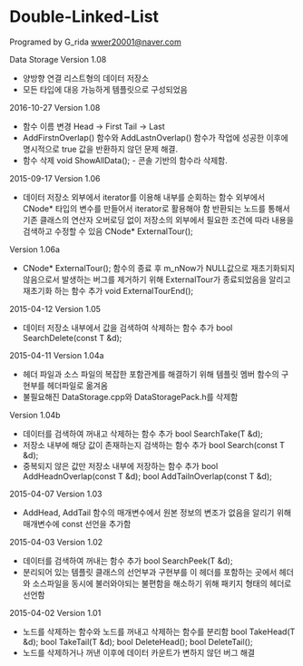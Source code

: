 # Double-Linked-List

Programed by G_rida
wwer20001@naver.com

Data Storage
Version 1.08
- 양방향 연결 리스트형의 데이터 저장소
- 모든 타입에 대응 가능하게 템플릿으로 구성되었음

2016-10-27  Version 1.08
- 함수 이름 변경 
Head -> First
Tail -> Last
- AddFirstnOverlap() 함수와 AddLastnOverlap() 함수가 작업에 성공한
이후에 명시적으로 true 값을 반환하지 않던 문제 해결.
- 함수 삭제
void ShowAllData(); - 콘솔 기반의 함수라 삭제함.

2015-09-17  Version 1.06
- 데이터 저장소 외부에서 iterator를 이용해 내부를 순회하는 함수
외부에서 CNode<T>* 타입의 변수를 만들어서 iterator로 활용해야 함
반환되는 노드를 통해서 기존 클래스의 연산자 오버로딩 없이 저장소의
외부에서 필요한 조건에 따라 내용을 검색하고 수정할 수 있음
CNode<T>* ExternalTour();

Version 1.06a
- CNode<T>* ExternalTour(); 함수의 종료 후 m_nNow가 NULL값으로
재초기화되지 않음으로서 발생하는 버그를 제거하기 위해 ExternalTour가
종료되었음을 알리고 재초기화 하는 함수 추가
void ExternalTourEnd();

2015-04-12  Version 1.05
- 데이터 저장소 내부에서 값을 검색하여 삭제하는 함수 추가
bool SearchDelete(const T &d);

2015-04-11  Version 1.04a
- 헤더 파일과 소스 파일의 복잡한 포함관계를 해결하기 위해 템플릿 멤버
함수의 구현부를 헤더파일로 옮겨옴
- 불필요해진 DataStorage.cpp와 DataStoragePack.h를 삭제함

Version 1.04b
- 데이터를 검색하여 꺼내고 삭제하는 함수 추가
bool SearchTake(T &d);
- 저장소 내부에 해당 값이 존재하는지 검색하는 함수 추가
bool Search(const T &d);
- 중복되지 않은 값만 저장소 내부에 저장하는 함수 추가
bool AddHeadnOverlap(const T &d);
bool AddTailnOverlap(const T &d);

2015-04-07  Version 1.03
- AddHead, AddTail 함수의 매개변수에서 원본 정보의 변조가 없음을 알리기
위해 매개변수에 const 선언을 추가함

2015-04-03  Version 1.02
- 데이터를 검색하여 꺼내는 함수 추가
bool SearchPeek(T &d);
- 분리되어 있는 템플릿 클래스의 선언부과 구현부를 이 헤더를 포함하는
곳에서 헤더와 소스파일을 동시에 불러와야되는 불편함을 해소하기 위해
패키지 형태의 헤더로 선언함

2015-04-02  Version 1.01
- 노드를 삭제하는 함수와 노드를 꺼내고 삭제하는 함수를 분리함
bool TakeHead(T &d);  bool TakeTail(T &d);
bool DeleteHead();    bool DeleteTail();
- 노드를 삭제하거나 꺼낸 이후에 데이터 카운트가 변하지 않던 버그 해결
